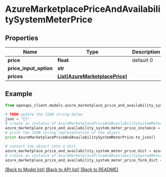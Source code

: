 # AzureMarketplacePriceAndAvailabilitySystemMeterPrice


## Properties
Name | Type | Description | Notes
------------ | ------------- | ------------- | -------------
**price** | **float** | default 0 | [optional] 
**price_input_option** | **str** |  | [optional] 
**prices** | [**List[AzureMarketplacePrice]**](AzureMarketplacePrice.md) |  | [optional] 

## Example

```python
from openapi_client.models.azure_marketplace_price_and_availability_system_meter_price import AzureMarketplacePriceAndAvailabilitySystemMeterPrice

# TODO update the JSON string below
json = "{}"
# create an instance of AzureMarketplacePriceAndAvailabilitySystemMeterPrice from a JSON string
azure_marketplace_price_and_availability_system_meter_price_instance = AzureMarketplacePriceAndAvailabilitySystemMeterPrice.from_json(json)
# print the JSON string representation of the object
print AzureMarketplacePriceAndAvailabilitySystemMeterPrice.to_json()

# convert the object into a dict
azure_marketplace_price_and_availability_system_meter_price_dict = azure_marketplace_price_and_availability_system_meter_price_instance.to_dict()
# create an instance of AzureMarketplacePriceAndAvailabilitySystemMeterPrice from a dict
azure_marketplace_price_and_availability_system_meter_price_form_dict = azure_marketplace_price_and_availability_system_meter_price.from_dict(azure_marketplace_price_and_availability_system_meter_price_dict)
```
[[Back to Model list]](../README.md#documentation-for-models) [[Back to API list]](../README.md#documentation-for-api-endpoints) [[Back to README]](../README.md)


